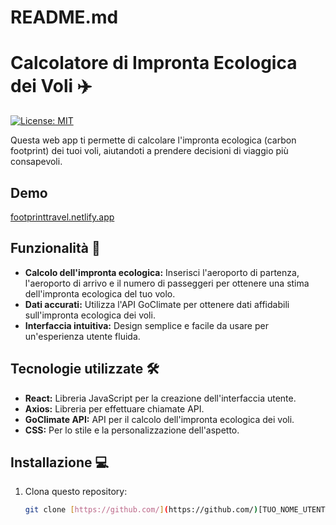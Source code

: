 # README.md

# Calcolatore di Impronta Ecologica dei Voli ✈️

[![License: MIT](https://img.shields.io/badge/License-MIT-yellow.svg)](https://opensource.org/licenses/MIT)

Questa web app ti permette di calcolare l'impronta ecologica (carbon footprint) dei tuoi voli, aiutandoti a prendere decisioni di viaggio più consapevoli.

## Demo

[footprinttravel.netlify.app
](https://footprinttravel.netlify.app/)

## Funzionalità 🚀

* **Calcolo dell'impronta ecologica:** Inserisci l'aeroporto di partenza, l'aeroporto di arrivo e il numero di passeggeri per ottenere una stima dell'impronta ecologica del tuo volo.
* **Dati accurati:** Utilizza l'API GoClimate per ottenere dati affidabili sull'impronta ecologica dei voli.
* **Interfaccia intuitiva:** Design semplice e facile da usare per un'esperienza utente fluida.

## Tecnologie utilizzate 🛠️

* **React:** Libreria JavaScript per la creazione dell'interfaccia utente.
* **Axios:** Libreria per effettuare chiamate API.
* **GoClimate API:** API per il calcolo dell'impronta ecologica dei voli.
* **CSS:** Per lo stile e la personalizzazione dell'aspetto.

## Installazione 💻

1. Clona questo repository:
   ```bash
   git clone [https://github.com/](https://github.com/)[TUO_NOME_UTENTE]/[NOME_REPOSITORY].git
